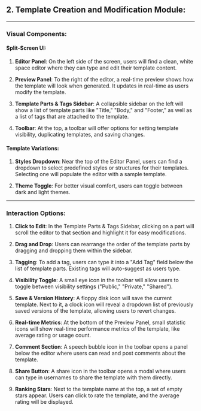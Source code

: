 ## 2. Template Creation and Modification Module:

---

### Visual Components:

#### Split-Screen UI:

1. **Editor Panel**: On the left side of the screen, users will find a clean, white space editor where they can type and edit their template content.
  
2. **Preview Panel**: To the right of the editor, a real-time preview shows how the template will look when generated. It updates in real-time as users modify the template.

3. **Template Parts & Tags Sidebar**: A collapsible sidebar on the left will show a list of template parts like "Title," "Body," and "Footer," as well as a list of tags that are attached to the template.

4. **Toolbar**: At the top, a toolbar will offer options for setting template visibility, duplicating templates, and saving changes.

#### Template Variations:

1. **Styles Dropdown**: Near the top of the Editor Panel, users can find a dropdown to select predefined styles or structures for their templates. Selecting one will populate the editor with a sample template.

2. **Theme Toggle**: For better visual comfort, users can toggle between dark and light themes.

---

### Interaction Options:

1. **Click to Edit**: In the Template Parts & Tags Sidebar, clicking on a part will scroll the editor to that section and highlight it for easy modifications.

2. **Drag and Drop**: Users can rearrange the order of the template parts by dragging and dropping them within the sidebar.

3. **Tagging**: To add a tag, users can type it into a "Add Tag" field below the list of template parts. Existing tags will auto-suggest as users type.

4. **Visibility Toggle**: A small eye icon in the toolbar will allow users to toggle between visibility settings ("Public," "Private," "Shared").

5. **Save & Version History**: A floppy disk icon will save the current template. Next to it, a clock icon will reveal a dropdown list of previously saved versions of the template, allowing users to revert changes.

6. **Real-time Metrics**: At the bottom of the Preview Panel, small statistic icons will show real-time performance metrics of the template, like average rating or usage count.

7. **Comment Section**: A speech bubble icon in the toolbar opens a panel below the editor where users can read and post comments about the template.

8. **Share Button**: A share icon in the toolbar opens a modal where users can type in usernames to share the template with them directly.

9. **Ranking Stars**: Next to the template name at the top, a set of empty stars appear. Users can click to rate the template, and the average rating will be displayed.
